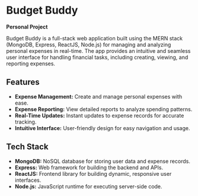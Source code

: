 # Budget Buddy

**Personal Project**

Budget Buddy is a full-stack web application built using the MERN stack (MongoDB, Express, ReactJS, Node.js) for managing and analyzing personal expenses in real-time. The app provides an intuitive and seamless user interface for handling financial tasks, including creating, viewing, and reporting expenses.

## Features

- **Expense Management:** Create and manage personal expenses with ease.
- **Expense Reporting:** View detailed reports to analyze spending patterns.
- **Real-Time Updates:** Instant updates to expense records for accurate tracking.
- **Intuitive Interface:** User-friendly design for easy navigation and usage.

## Tech Stack

- **MongoDB:** NoSQL database for storing user data and expense records.
- **Express:** Web framework for building the backend and APIs.
- **ReactJS:** Frontend library for building dynamic, responsive user interfaces.
- **Node.js:** JavaScript runtime for executing server-side code.

